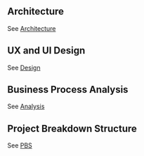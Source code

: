 ## Architecture
See [Architecture](Architecture/README.md)

## UX and UI Design
See [Design](UI-and-UX/README.md)

## Business Process Analysis
See [Analysis](Analysis/README.md)

## Project Breakdown Structure
See [PBS](Project-Breakdown-Structure/README.md)
